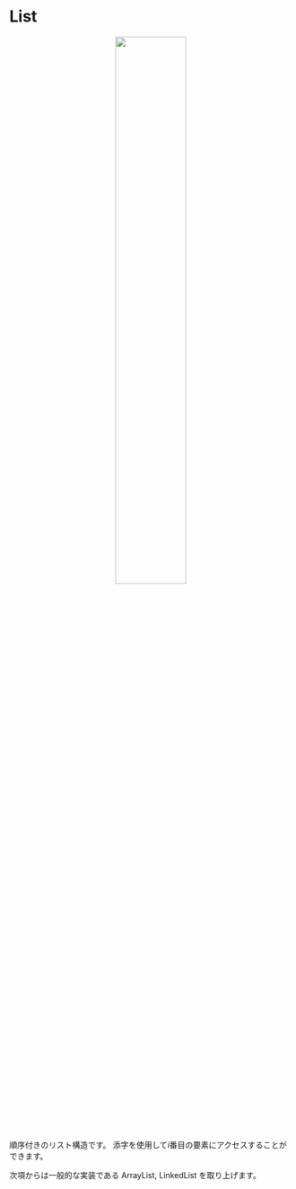 # List
<div align="center">
<img src="https://res.cloudinary.com/ddaz9etkx/image/upload/v1628649602/ot/taiiku_maehe_narae_chiisaku_z6zval.png" width="50%">
</div>

順序付きのリスト構造です。
添字を使用して$i$番目の要素にアクセスすることができます。


次項からは一般的な実装である ArrayList, LinkedList を取り上げます。

